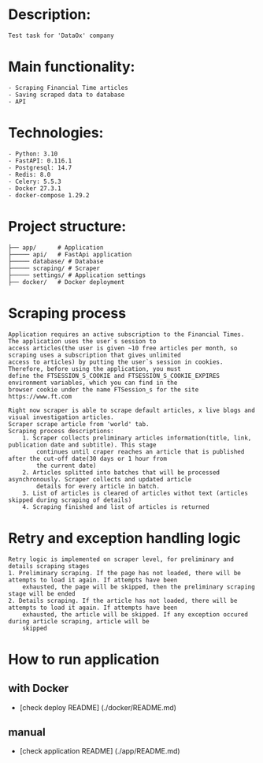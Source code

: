 # Description:
    Test task for 'DataOx' company
# Main functionality:
    - Scraping Financial Time articles
    - Saving scraped data to database
    - API
# Technologies:
    - Python: 3.10
    - FastAPI: 0.116.1
    - Postgresql: 14.7
    - Redis: 8.0
    - Celery: 5.5.3
    - Docker 27.3.1
    - docker-compose 1.29.2
# Project structure:
    ├── app/      # Application
    ├───── api/   # FastApi application
    ├───── database/ # Database
    ├───── scraping/ # Scraper
    ├───── settings/ # Application settings
    ├── docker/   # Docker deployment
# Scraping process
    Application requires an active subscription to the Financial Times. The application uses the user`s session to 
    access articles(the user is given ~10 free articles per month, so scraping uses a subscription that gives unlimited 
    access to articles) by putting the user`s session in cookies. Therefore, before using the application, you must 
    define the FTSESSION_S_COOKIE and FTSESSION_S_COOKIE_EXPIRES environment variables, which you can find in the 
    browser cookie under the name FTSession_s for the site https://www.ft.com
    
    Right now scraper is able to scrape default articles, x live blogs and visual investigation articles.
    Scraper scrape article from 'world' tab.
    Scraping process descriptions:
        1. Scraper collects preliminary articles information(title, link, publication date and subtitle). This stage 
            continues until craper reaches an article that is published after the cut-off date(30 days or 1 hour from 
            the current date)
        2. Articles splitted into batches that will be processed asynchronously. Scraper collects and updated article 
            details for every article in batch.
        3. List of articles is cleared of articles withot text (articles skipped during scraping of details)
        4. Scraping finished and list of articles is returned

# Retry and exception handling logic
    Retry logic is implemented on scraper level, for preliminary and details scraping stages
    1. Preliminary scraping. If the page has not loaded, there will be attempts to load it again. If attempts have been 
        exhausted, the page will be skipped, then the preliminary scraping stage will be ended
    2. Details scraping. If the article has not loaded, there will be attempts to load it again. If attempts have been 
        exhausted, the article will be skipped. If any exception occured during article scraping, article will be 
        skipped

# How to run application
 ## with Docker
- [check deploy README] (./docker/README.md)
 ## manual
- [check application README] (./app/README.md)
 